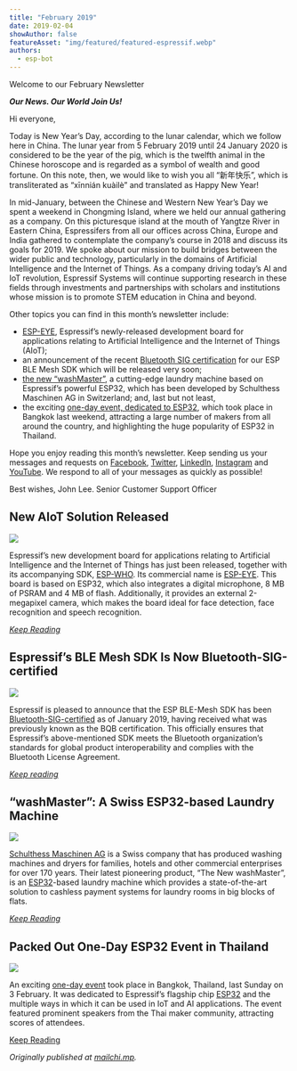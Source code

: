 ```yaml
---
title: "February 2019"
date: 2019-02-04
showAuthor: false
featureAsset: "img/featured/featured-espressif.webp"
authors:
  - esp-bot
---
```

Welcome to our February Newsletter

__*Our News. Our World Join Us!*__ 

Hi everyone,

Today is New Year’s Day, according to the lunar calendar, which we follow here in China. The lunar year from 5 February 2019 until 24 January 2020 is considered to be the year of the pig, which is the twelfth animal in the Chinese horoscope and is regarded as a symbol of wealth and good fortune. On this note, then, we would like to wish you all “新年快乐”, which is transliterated as “xīnnián kuàilè” and translated as Happy New Year!

In mid-January, between the Chinese and Western New Year’s Day we spent a weekend in Chongming Island, where we held our annual gathering as a company. On this picturesque island at the mouth of Yangtze River in Eastern China, Espressifers from all our offices across China, Europe and India gathered to contemplate the company’s course in 2018 and discuss its goals for 2019. We spoke about our mission to build bridges between the wider public and technology, particularly in the domains of Artificial Intelligence and the Internet of Things. As a company driving today’s AI and IoT revolution, Espressif Systems will continue supporting research in these fields through investments and partnerships with scholars and institutions whose mission is to promote STEM education in China and beyond.

Other topics you can find in this month’s newsletter include:

- [ESP-EYE](https://www.espressif.com/en/products/hardware/esp-eye/overview), Espressif’s newly-released development board for applications relating to Artificial Intelligence and the Internet of Things (AIoT);
- an announcement of the recent [Bluetooth SIG certification](https://launchstudio.bluetooth.com/ListingDetails/76255) for our ESP BLE Mesh SDK which will be released very soon;
- [the new “washMaster”](https://www.schulthess.ch/en/apartment-blocks/the-new-washmaster), a cutting-edge laundry machine based on Espressif’s powerful ESP32, which has been developed by Schulthess Maschinen AG in Switzerland; and, last but not least,
- the exciting [one-day event, dedicated to ESP32](https://www.facebook.com/events/357123601778174/), which took place in Bangkok last weekend, attracting a large number of makers from all around the country, and highlighting the huge popularity of ESP32 in Thailand.

Hope you enjoy reading this month’s newsletter. Keep sending us your messages and requests on [Facebook](https://www.facebook.com/espressif/), [Twitter](https://twitter.com/EspressifSystem), [LinkedIn](https://www.linkedin.com/company/espressif-systems/), [Instagram](https://www.instagram.com/espressif_systems/) and [YouTube](https://www.youtube.com/channel/UCDBWNF7CJ2U5eLGT7o3rKog/featured). We respond to all of your messages as quickly as possible!

Best wishes, John Lee. Senior Customer Support Officer

## New AIoT Solution Released

![](img/february-1.webp)

Espressif’s new development board for applications relating to Artificial Intelligence and the Internet of Things has just been released, together with its accompanying SDK, [ESP-WHO](https://github.com/espressif/esp-who). Its commercial name is [ESP-EYE](https://www.espressif.com/en/products/hardware/esp-eye/overview). This board is based on ESP32, which also integrates a digital microphone, 8 MB of PSRAM and 4 MB of flash. Additionally, it provides an external 2-megapixel camera, which makes the board ideal for face detection, face recognition and speech recognition.

[*Keep Reading*](https://www.espressif.com/en/news/New_AIoT_Solution_Released)

## Espressif’s BLE Mesh SDK Is Now Bluetooth-SIG-certified

![](img/february-2.webp)

Espressif is pleased to announce that the ESP BLE-Mesh SDK has been [Bluetooth-SIG-certified](https://launchstudio.bluetooth.com/ListingDetails/76255) as of January 2019, having received what was previously known as the BQB certification. This officially ensures that Espressif’s above-mentioned SDK meets the Bluetooth organization’s standards for global product interoperability and complies with the Bluetooth License Agreement.

[*Keep reading*](https://www.espressif.com/en/news/Espressifs_BLE_Mesh_SDK_Is_Now_Bluetooth_SIG_certified)

## “washMaster”: A Swiss ESP32-based Laundry Machine

![](img/february-3.webp)

[Schulthess Maschinen AG](https://www.schulthess.ch/en) is a Swiss company that has produced washing machines and dryers for families, hotels and other commercial enterprises for over 170 years. Their latest pioneering product, “The New washMaster”, is an [ESP32](https://www.espressif.com/en/products/hardware/esp32/overview)-based laundry machine which provides a state-of-the-art solution to cashless payment systems for laundry rooms in big blocks of flats.

[*Keep Reading*](https://www.espressif.com/en/news/washMaster_A_Swiss_ESP32_based_Laundry_Machine)

## Packed Out One-Day ESP32 Event in Thailand

![](img/february-4.webp)

An exciting [one-day event](https://www.facebook.com/events/357123601778174/) took place in Bangkok, Thailand, last Sunday on 3 February. It was dedicated to Espressif’s flagship chip [ESP32](https://www.espressif.com/en/products/hardware/esp32/overview) and the multiple ways in which it can be used in IoT and AI applications. The event featured prominent speakers from the Thai maker community, attracting scores of attendees.

[Keep Reading](https://www.espressif.com/en/news/Packed_Out_One_Day_ESP32_Event_in_Thailand)

*Originally published at *[*mailchi.mp*](https://mailchi.mp/ce04b5ab07cc/espressif-esp-news-february-2019?e=f9593a0e62)*.*
